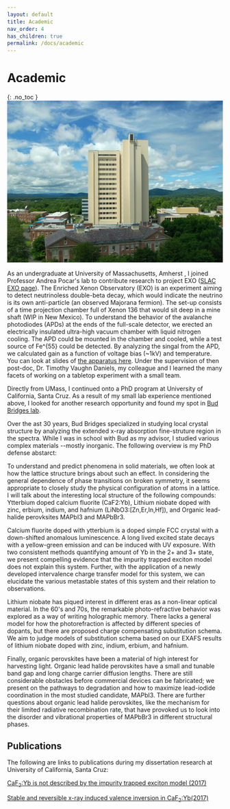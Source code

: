 ```yaml
---
layout: default
title: Academic
nav_order: 4
has_children: true
permalink: /docs/academic
---
```


# Academic

{: .no_toc } 
![Lederle Research Tower](/assets/lgrt.jpg) 


As an undergraduate at University of Massachusetts, Amherst , I joined
Professor Andrea Pocar's lab to contribute research to project EXO ([SLAC EXO
page](https://www-project.slac.stanford.edu/exo/)). The Enriched Xenon
Observatory (EXO) is an experiment aiming to detect neutrinoless double-beta
decay, which would indicate the neutrino is its own anti-particle (an observed
Majorana fermion). The set-up consists of a time projection chamber full of
Xenon 136 that would sit deep in a mine shaft (WIP in New Mexico). To
understand the behavior of the avalanche photodiodes (APDs) at the ends of the
full-scale detector, we erected an electrically insulated ultra-high vacuum
chamber with liquid nitrogen cooling. The APD could be mounted in the chamber
and cooled, while a test source of Fe^{55} could be detected. By analyzing the
singal from the APD, we calculated gain as a function of voltage bias (~1kV)
and temperature. You can look at slides of [the apparatus
here](/assets/apdslides.pdf).  Under the supervision of then post-doc, Dr.
Timothy Vaughn Daniels, my colleague and I learned the many facets of working
on a tabletop experiment with a small team. 

Directly from UMass, I continued onto a PhD program at University of
California, Santa Cruz. As a result of my small lab experience mentioned above,
I looked for another research opportunity and found my spot in [Bud Bridges lab](http://exafs.ucsc.edu/). 

Over the ast 30 years, Bud Bridges specialized in studying local crystal
structure by analyzing the extended x-ray absorption fine-struture region in
the spectra. While I was in school with Bud as my advisor, I studied various
complex materials --mostly inorganic. The following overview is my PhD defense
abstarct:

To understand and predict phenomena in solid materials, we often look at how
the lattice structure brings about such an effect. In considering the general
dependence of phase transitions on broken symmetry, it seems appropriate to
closely study the physical configuration of atoms in a lattice. I will talk
about the interesting local structure of the following compounds: Ytterbium
doped calcium fluorite (CaF2:Yb), Lithium niobate doped with zinc, erbium,
indium, and hafnium (LiNbO3:[Zn,Er,In,Hf]), and Organic lead-halide perovksites
MAPbI3 and MAPbBr3. 

Calcium fluorite doped with ytterbium is a doped simple FCC crystal with a
down-shifted anomalous luminescence. A long lived excited state decays with a
yellow-green emission and can be induced with UV exposure. With  two consistent
methods quantifying amount of Yb in the 2+ and 3+ state, we present compelling
evidence that the impurity trapped exciton model does not explain this system.
Further, with the application of a newly developed intervalence charge transfer
model for this system, we can elucidate the various metastable states of this
system and their relation to observations. 
        

Lithium niobate has piqued interest in different eras as a non-linear optical
material. In the 60's and 70s, the remarkable photo-refractive behavior was
explored as a way of writing holographic memory. There lacks a general model
for how the photorefraction is affected by different species of dopants, but
there are proposed charge compensating substitution schema. We aim to judge
models of substitution schema based on our EXAFS results of lithium niobate
doped with zinc, indium, erbium, and hafnium. 


Finally,  organic perovskites have been a material of high interest for
harvesting light. Organic lead halide perovskites have a small and tunable band
gap and long charge carrier diffusion lengths. There are still considerable
obstacles before commercial devices can be fabricated; we present on the
pathways to degradation and how to maximize lead-iodide coordination in the
most studied candidate, MAPbI3. There are further questions about organic lead
halide perovskites, like the mechanism for their limited radiative
recombination rate, that have provoked us to look into the disorder and
vibrational properties of MAPbBr3 in different structural phases.

## Publications
The following are links to publications during my dissertation research at University of California, Santa Cruz:

[CaF<sub>2</sub>:Yb is not described by the impurity trapped exciton model (2017)](/assets/acs.jpclett.7b01103.pdf)

[Stable and reversible x-ray induced valence inversion in CaF<sub>2</sub>:Yb(2017)](/assets/acs.jpcc.7b09161.pdf)
